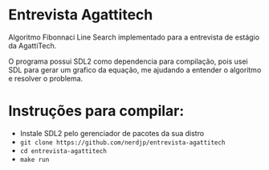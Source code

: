 # Entrevista Agattitech
Algoritmo Fibonnaci Line Search implementado para a entrevista de estágio da AgattiTech.

O programa possui SDL2 como dependencia para compilação, pois usei SDL para gerar um grafico da equação, me ajudando a entender o algoritmo e resolver o problema.

# Instruções para compilar:
* Instale SDL2 pelo gerenciador de pacotes da sua distro
* ```git clone https://github.com/nerdjp/entrevista-agattitech```
* ```cd entrevista-agattitech```
* ```make run```
